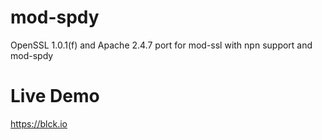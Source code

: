 mod-spdy
========

OpenSSL 1.0.1(f) and Apache 2.4.7 port for mod-ssl with npn support and mod-spdy

Live Demo
=========

https://blck.io
